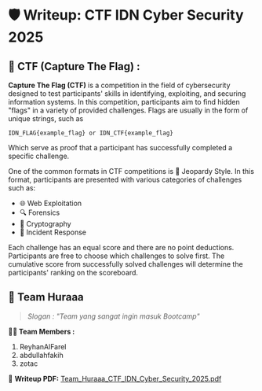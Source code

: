 # 🛡️ Writeup: CTF IDN Cyber Security 2025

## 🎯 CTF (Capture The Flag) : 

**Capture The Flag (CTF)** is a competition in the field of cybersecurity designed to test participants' skills in identifying, exploiting, and securing information systems. In this competition, participants aim to find hidden "flags" in a variety of provided challenges. Flags are usually in the form of unique strings, such as 

```
IDN_FLAG{example_flag} or IDN_CTF{example_flag}
```

Which serve as proof that a participant has successfully completed a specific challenge.

One of the common formats in CTF competitions is 🧩 Jeopardy Style. In this format, participants are presented with various categories of challenges such as:

- 🌐 Web Exploitation
- 🔍 Forensics
- 🔐 Cryptography
- 🚨 Incident Response

Each challenge has an equal score and there are no point deductions. Participants are free to choose which challenges to solve first. The cumulative score from successfully solved challenges will determine the participants' ranking on the scoreboard.



## 👥 Team Huraaa

> *Slogan : "Team yang sangat ingin masuk Bootcamp"*

**🧑‍💻 Team Members :**
1. ReyhanAlFarel
2. abdullahfakih
3. zotac

📄 **Writeup PDF:** [Team_Huraaa_CTF_IDN_Cyber_Security_2025.pdf](./Team_Huraaa_CTF_IDN_Cyber_Security_2025.pdf)

